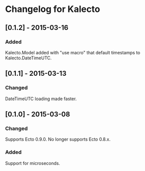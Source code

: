 # Changelog for Kalecto

## [0.1.2] - 2015-03-16
### Added

Kalecto.Model added with "use macro" that default timestamps to
Kalecto.DateTimeUTC.

## [0.1.1] - 2015-03-13
### Changed

DateTimeUTC loading made faster.

## [0.1.0] - 2015-03-08
### Changed

Supports Ecto 0.9.0. No longer supports Ecto 0.8.x.

### Added
Support for microseconds.
